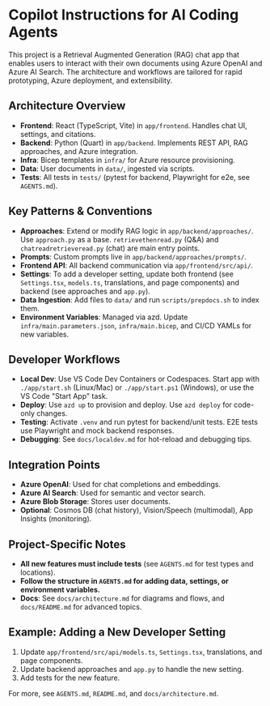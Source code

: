 # Copilot Instructions for AI Coding Agents

This project is a Retrieval Augmented Generation (RAG) chat app that enables users to interact with their own documents using Azure OpenAI and Azure AI Search. The architecture and workflows are tailored for rapid prototyping, Azure deployment, and extensibility.

## Architecture Overview
- **Frontend**: React (TypeScript, Vite) in `app/frontend`. Handles chat UI, settings, and citations.
- **Backend**: Python (Quart) in `app/backend`. Implements REST API, RAG approaches, and Azure integration.
- **Infra**: Bicep templates in `infra/` for Azure resource provisioning.
- **Data**: User documents in `data/`, ingested via scripts.
- **Tests**: All tests in `tests/` (pytest for backend, Playwright for e2e, see `AGENTS.md`).

## Key Patterns & Conventions
- **Approaches**: Extend or modify RAG logic in `app/backend/approaches/`. Use `approach.py` as a base. `retrievethenread.py` (Q&A) and `chatreadretrieveread.py` (chat) are main entry points.
- **Prompts**: Custom prompts live in `app/backend/approaches/prompts/`.
- **Frontend API**: All backend communication via `app/frontend/src/api/`.
- **Settings**: To add a developer setting, update both frontend (see `Settings.tsx`, `models.ts`, translations, and page components) and backend (see approaches and `app.py`).
- **Data Ingestion**: Add files to `data/` and run `scripts/prepdocs.sh` to index them.
- **Environment Variables**: Managed via azd. Update `infra/main.parameters.json`, `infra/main.bicep`, and CI/CD YAMLs for new variables.

## Developer Workflows
- **Local Dev**: Use VS Code Dev Containers or Codespaces. Start app with `./app/start.sh` (Linux/Mac) or `./app/start.ps1` (Windows), or use the VS Code "Start App" task.
- **Deploy**: Use `azd up` to provision and deploy. Use `azd deploy` for code-only changes.
- **Testing**: Activate `.venv` and run pytest for backend/unit tests. E2E tests use Playwright and mock backend responses.
- **Debugging**: See `docs/localdev.md` for hot-reload and debugging tips.

## Integration Points
- **Azure OpenAI**: Used for chat completions and embeddings.
- **Azure AI Search**: Used for semantic and vector search.
- **Azure Blob Storage**: Stores user documents.
- **Optional**: Cosmos DB (chat history), Vision/Speech (multimodal), App Insights (monitoring).

## Project-Specific Notes
- **All new features must include tests** (see `AGENTS.md` for test types and locations).
- **Follow the structure in `AGENTS.md` for adding data, settings, or environment variables.**
- **Docs**: See `docs/architecture.md` for diagrams and flows, and `docs/README.md` for advanced topics.

## Example: Adding a New Developer Setting
1. Update `app/frontend/src/api/models.ts`, `Settings.tsx`, translations, and page components.
2. Update backend approaches and `app.py` to handle the new setting.
3. Add tests for the new feature.

For more, see `AGENTS.md`, `README.md`, and `docs/architecture.md`.
